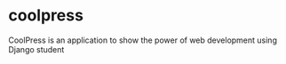# coolpress
CoolPress is an application to show the power of web development using Django
student <Aleksandra Medvedeva>